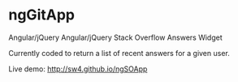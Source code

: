 ngGitApp
=====

Angular/jQuery Angular/jQuery Stack Overflow Answers Widget 

Currently coded to return a list of recent answers for a given user.

Live demo: http://sw4.github.io/ngSOApp
